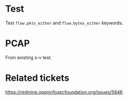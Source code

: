 Test
====

Test `flow.pkts_either` and `flow.bytes_either` keywords.

PCAP
====

From existing s-v test.

Related tickets
==============

https://redmine.openinfosecfoundation.org/issues/5646

